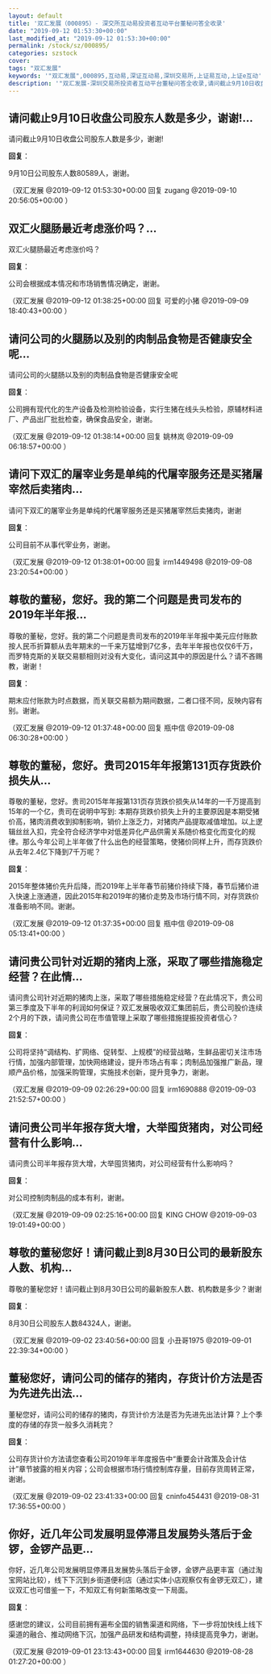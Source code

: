```yaml
---
layout: default
title: '双汇发展（000895）- 深交所互动易投资者互动平台董秘问答全收录'
date: "2019-09-12 01:53:30+00:00"
last_modified_at: "2019-09-12 01:53:30+00:00"
permalink: /stock/sz/000895/
categories: szstock
cover: 
tags: "双汇发展"
keywords: '"双汇发展",000895,互动易,深证互动易,深圳交易所,上证易互动,上证e互动'
description: '"双汇发展-深圳交易所投资者互动平台董秘问答全收录,请问截止9月10日收盘公司股东人数是多少，谢谢!"'
---
```


## 请问截止9月10日收盘公司股东人数是多少，谢谢!...

请问截止9月10日收盘公司股东人数是多少，谢谢!

**回复**：

9月10日公司股东人数80589人，谢谢。 

（双汇发展  @2019-09-12 01:53:30+00:00 回复 zugang  @2019-09-10 20:56:05+00:00 ）

## 双汇火腿肠最近考虑涨价吗？...

双汇火腿肠最近考虑涨价吗？

**回复**：

公司会根据成本情况和市场销售情况确定，谢谢。 

（双汇发展  @2019-09-12 01:38:25+00:00 回复 可爱的小猪  @2019-09-09 18:40:43+00:00 ）

## 请问公司的火腿肠以及别的肉制品食物是否健康安全呢...

请问公司的火腿肠以及别的肉制品食物是否健康安全呢

**回复**：

公司拥有现代化的生产设备及检测检验设备，实行生猪在线头头检验，原辅材料进厂、产品出厂批批检查，确保食品安全，谢谢。 

（双汇发展  @2019-09-12 01:38:14+00:00 回复 姚林岚  @2019-09-09 06:18:57+00:00 ）

## 请问下双汇的屠宰业务是单纯的代屠宰服务还是买猪屠宰然后卖猪肉...

请问下双汇的屠宰业务是单纯的代屠宰服务还是买猪屠宰然后卖猪肉，谢谢

**回复**：

公司目前不从事代宰业务，谢谢。 

（双汇发展  @2019-09-12 01:38:01+00:00 回复 irm1449498  @2019-09-08 23:20:54+00:00 ）

## 尊敬的董秘，您好。我的第二个问题是贵司发布的2019年半年报...

尊敬的董秘，您好。我的第二个问题是贵司发布的2019年半年报中美元应付账款按人民币折算额从去年期末的一千来万猛增到7亿多，去年半年报也仅仅6千万，而罗特克斯的关联交易额相则对没有大变化，请问这其中的原因是什么？请不吝赐教，谢谢！

**回复**：

期末应付账款为时点数据，而关联交易额为期间数据，二者口径不同，反映内容有别。谢谢。 

（双汇发展  @2019-09-12 01:37:48+00:00 回复 瓶中信  @2019-09-08 06:30:28+00:00 ）

## 尊敬的董秘，您好。贵司2015年年报第131页存货跌价损失从...

尊敬的董秘，您好。贵司2015年年报第131页存货跌价损失从14年的一千万提高到15年的一个亿，贵司在说明中写到: 本期存货跌价损失上升的主要原因是本期受猪价高，猪肉消费收到抑制影响，销价上涨乏力，对猪肉产品提取减值增加。以上逻辑丝丝入扣，完全符合经济学中对低差异化产品供需关系随价格变化而变化的规律。那么今年公司上半年做了什么出色的经营策略，使猪价同样上升，而存货跌价从去年2.4亿下降到7千万呢？

**回复**：

2015年整体猪价先升后降，而2019年上半年春节前猪价持续下降，春节后猪价进入快速上涨通道，因此2015年和2019年的猪价走势及市场行情不同，对存货跌价准备影响不同。谢谢。 

（双汇发展  @2019-09-12 01:37:35+00:00 回复 瓶中信  @2019-09-08 05:13:41+00:00 ）

## 请问贵公司针对近期的猪肉上涨，采取了哪些措施稳定经营？在此情...

请问贵公司针对近期的猪肉上涨，采取了哪些措施稳定经营？在此情况下，贵公司第三季度及下半年的利润如何保证？双汇发展吸收双汇集团前后，贵公司股价连续2个月的下跌，请问贵公司在市值管理上采取了哪些措施提振投资者信心？

**回复**：

公司将坚持“调结构、扩网络、促转型、上规模”的经营战略，生鲜品密切关注市场行情，加强内部管理，加快网络建设，提升市场占有率；肉制品加强推广新品，理顺产品价格，加强采购管理，实施技术创新，提升竞争力，谢谢。 

（双汇发展  @2019-09-09 02:26:29+00:00 回复 irm1690888  @2019-09-03 21:52:57+00:00 ）

## 请问贵公司半年报存货大增，大举囤货猪肉，对公司经营有什么影响...

请问贵公司半年报存货大增，大举囤货猪肉，对公司经营有什么影响吗？

**回复**：

对公司控制肉制品的成本有利，谢谢。 

（双汇发展  @2019-09-09 02:25:16+00:00 回复 KING CHOW  @2019-09-03 19:01:49+00:00 ）

## 尊敬的董秘您好！请问截止到8月30日公司的最新股东人数、机构...

尊敬的董秘您好！请问截止到8月30日公司的最新股东人数、机构数是多少？谢谢

**回复**：

8月30日公司股东人数84324人，谢谢。 

（双汇发展  @2019-09-02 23:40:56+00:00 回复 小丑哥1975  @2019-09-01 22:39:34+00:00 ）

## 董秘您好，请问公司的储存的猪肉，存货计价方法是否为先进先出法...

董秘您好，请问公司的储存的猪肉，存货计价方法是否为先进先出法计算？上个季度的存储的存货一般多久消耗完？

**回复**：

公司存货计价方法请您查看公司2019年半年度报告中“重要会计政策及会计估计”章节披露的相关内容；公司会根据市场行情控制库存量，目前存货周转正常，谢谢。 

（双汇发展  @2019-09-02 23:41:33+00:00 回复 cninfo454431  @2019-08-31 17:36:55+00:00 ）

## 你好，近几年公司发展明显停滞且发展势头落后于金锣，金锣产品更...

你好，近几年公司发展明显停滞且发展势头落后于金锣，金锣产品更丰富（通过淘宝网站比较），线下下沉到乡街道便利店（通过实体小店观察仅有金锣无双汇），建议双汇也可借鉴一下，不知双汇有何新策略改变一下局面。

**回复**：

感谢您的建议，公司目前拥有遍布全国的销售渠道和网络，下一步将加快线上线下渠道的融合、推动网络下沉，加强产品研发和结构调整，持续提高竞争力，谢谢。 

（双汇发展  @2019-09-01 23:13:43+00:00 回复 irm1644630  @2019-08-28 01:27:20+00:00 ）

